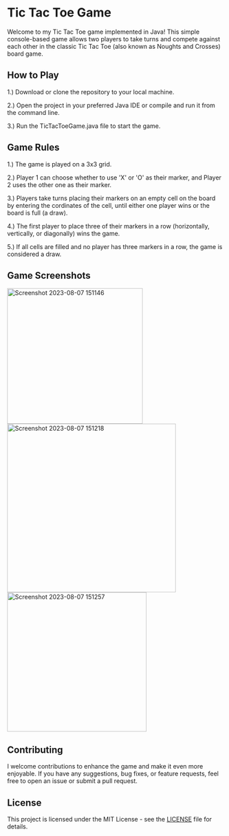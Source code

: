 
# Tic Tac Toe Game

Welcome to my Tic Tac Toe game implemented in Java! This simple console-based game allows two players to take turns and compete against each other in the classic Tic Tac Toe (also known as Noughts and Crosses) board game.


 
## How to Play

1.) Download or clone the repository to your local machine.

2.) Open the project in your preferred Java IDE or compile and run it from the command line.

3.) Run the TicTacToeGame.java file to start the game.
## Game Rules

1.) The game is played on a 3x3 grid.

2.) Player 1 can choose whether to use 'X' or 'O' as their marker, and Player 2 uses the other one as their marker.

3.) Players take turns placing their markers on an empty cell on the board by entering the cordinates of the cell, until either one player wins or the board is full (a draw).

4.) The first player to place three of their markers in a row (horizontally, vertically, or diagonally) wins the game.

5.) If all cells are filled and no player has three markers in a row, the game is considered a draw.


## Game Screenshots
<img width="315" alt="Screenshot 2023-08-07 151146" src="https://github.com/kartikeyyy03/TicTacToe/assets/104270854/d9366e9f-db2c-4b03-861c-f9427b907d56">
<img width="392" alt="Screenshot 2023-08-07 151218" src="https://github.com/kartikeyyy03/TicTacToe/assets/104270854/b70f5a55-7c98-4bad-a87a-f0309477d31a">
<img width="324" alt="Screenshot 2023-08-07 151257" src="https://github.com/kartikeyyy03/TicTacToe/assets/104270854/115c134a-a088-4013-b945-022262b91f0b">




## Contributing

I welcome contributions to enhance the game and make it even more enjoyable. If you have any suggestions, bug fixes, or feature requests, feel free to open an issue or submit a pull request.


## License
This project is licensed under the MIT License - see the [LICENSE](https://github.com/kartikeyyy03/TicTacToe/blob/main/LICENSE.txt) file for details.


